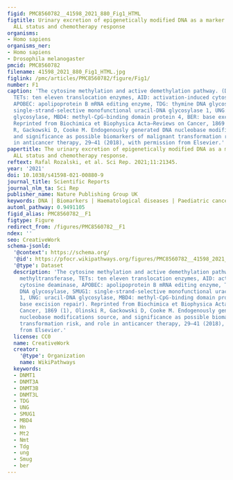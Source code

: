 ```yaml
---
figid: PMC8560782__41598_2021_880_Fig1_HTML
figtitle: Urinary excretion of epigenetically modified DNA as a marker of pediatric
  ALL status and chemotherapy response
organisms:
- Homo sapiens
organisms_ner:
- Homo sapiens
- Drosophila melanogaster
pmcid: PMC8560782
filename: 41598_2021_880_Fig1_HTML.jpg
figlink: /pmc/articles/PMC8560782/figure/Fig1/
number: F1
caption: 'The cytosine methylation and active demethylation pathway. (DNMT4: DNA methyltransferase,
  TETs: ten eleven translocation enzymes, AID: activation-induced cytosine deaminase,
  APOBEC: apolipoprotein B mRNA editing enzyme, TDG: thymine DNA glycosylase, SMUG1:
  single-strand-selective monofunctional uracil-DNA glycosylase 1, UNG: uracil-DNA
  glycosylase, MBD4: methyl-CpG-binding domain protein 4, BER: base excision repair).
  Reprinted from Biochimica et Biophysica Acta—Reviews on Cancer, 1869 (1), Olinski
  R, Gackowski D, Cooke M. Endogenously generated DNA nucleobase modifications source,
  and significance as possible biomarkers of malignant transformation risk, and role
  in anticancer therapy, 29–41 (2018), with permission from Elsevier.'
papertitle: The urinary excretion of epigenetically modified DNA as a marker of pediatric
  ALL status and chemotherapy response.
reftext: Rafal Rozalski, et al. Sci Rep. 2021;11:21345.
year: '2021'
doi: 10.1038/s41598-021-00880-9
journal_title: Scientific Reports
journal_nlm_ta: Sci Rep
publisher_name: Nature Publishing Group UK
keywords: DNA | Biomarkers | Haematological diseases | Paediatric cancer
automl_pathway: 0.9491105
figid_alias: PMC8560782__F1
figtype: Figure
redirect_from: /figures/PMC8560782__F1
ndex: ''
seo: CreativeWork
schema-jsonld:
  '@context': https://schema.org/
  '@id': https://pfocr.wikipathways.org/figures/PMC8560782__41598_2021_880_Fig1_HTML.html
  '@type': Dataset
  description: 'The cytosine methylation and active demethylation pathway. (DNMT4: DNA
    methyltransferase, TETs: ten eleven translocation enzymes, AID: activation-induced
    cytosine deaminase, APOBEC: apolipoprotein B mRNA editing enzyme, TDG: thymine
    DNA glycosylase, SMUG1: single-strand-selective monofunctional uracil-DNA glycosylase
    1, UNG: uracil-DNA glycosylase, MBD4: methyl-CpG-binding domain protein 4, BER:
    base excision repair). Reprinted from Biochimica et Biophysica Acta—Reviews on
    Cancer, 1869 (1), Olinski R, Gackowski D, Cooke M. Endogenously generated DNA
    nucleobase modifications source, and significance as possible biomarkers of malignant
    transformation risk, and role in anticancer therapy, 29–41 (2018), with permission
    from Elsevier.'
  license: CC0
  name: CreativeWork
  creator:
    '@type': Organization
    name: WikiPathways
  keywords:
  - DNMT1
  - DNMT3A
  - DNMT3B
  - DNMT3L
  - TDG
  - UNG
  - SMUG1
  - MBD4
  - Hn
  - Mt2
  - Nmt
  - Tdg
  - ung
  - Smug
  - ber
---
```

